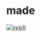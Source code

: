 # made
[![yysrll](https://circleci.com/gh/yysrll/made.svg?style=svg)](https://circleci.com/gh/yysrll/made)
